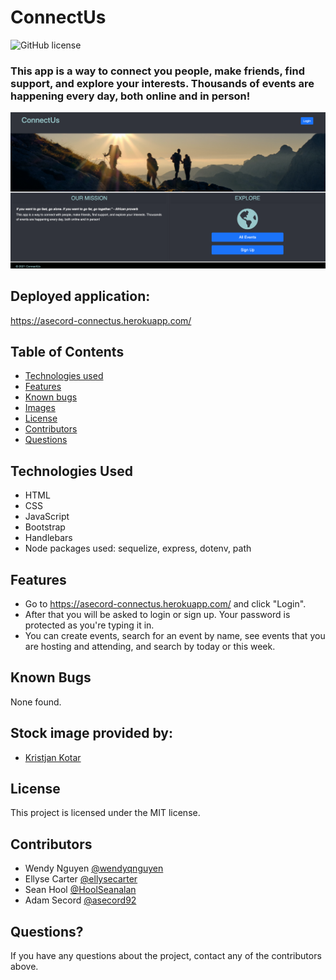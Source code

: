 # ConnectUs
![GitHub license](https://img.shields.io/badge/license-MIT-ff69b4.svg)

### This app is a way to connect you people, make friends, find support, and explore your interests. Thousands of events are happening every day, both online and in person!

![screenshot](assets/images/screenshot.png)

## Deployed application:
https://asecord-connectus.herokuapp.com/

## Table of Contents
* [Technologies used](#technologies-used)
* [Features](#features)
* [Known bugs](#known-bugs)
* [Images](#stock-image-provided-by)
* [License](#license)
* [Contributors](#contributors)
* [Questions](#questions)


## Technologies Used
* HTML
* CSS
* JavaScript
* Bootstrap
* Handlebars
* Node packages used: sequelize, express, dotenv, path


## Features
* Go to https://asecord-connectus.herokuapp.com/ and click "Login". 
* After that you will be asked to login or sign up. Your password is protected as you're typing it in.
* You can create events, search for an event by name, see events that you are hosting and attending, and search by today or this week. 

## Known Bugs
None found.


## Stock image provided by:
* [Kristjan Kotar](https://unsplash.com/photos/-h15p84GY5k)


## License
This project is licensed under the MIT license.


## Contributors
* Wendy Nguyen [@wendyqnguyen](https://github.com/wendyqnguyen) 
* Ellyse Carter [@ellysecarter](https://github.com/ellysecarter)
* Sean Hool [@HoolSeanalan](https://github.com/HoolSeanalan) 
* Adam Secord [@asecord92](https://github.com/asecord92)

## Questions?
If you have any questions about the project, contact any of the contributors above. 
